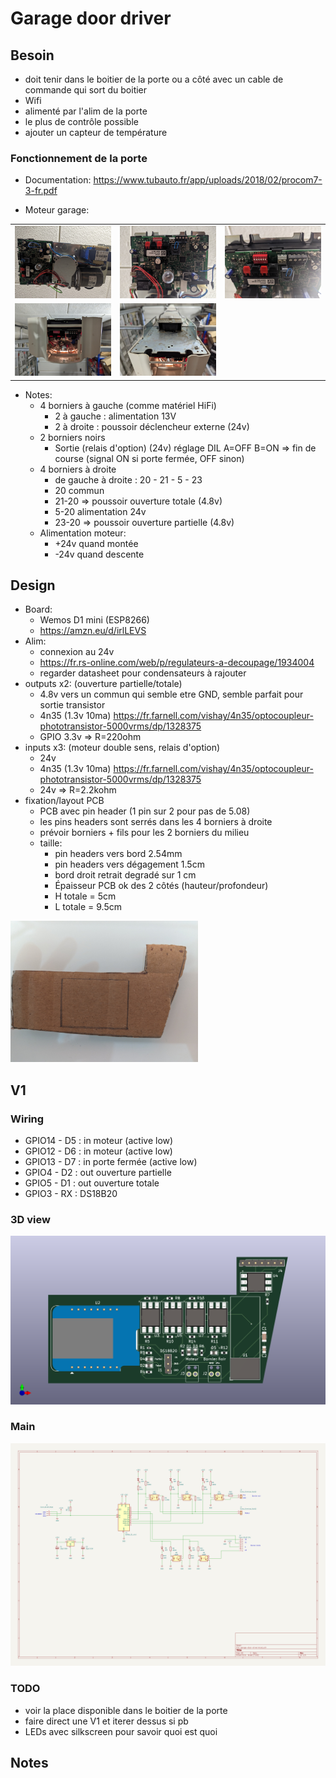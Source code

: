# Garage door driver

## Besoin

- doit tenir dans le boitier de la porte ou a côté avec un cable de commande qui sort du boitier
- Wifi
- alimenté par l'alim de la porte
- le plus de contrôle possible
- ajouter un capteur de température

### Fonctionnement de la porte

- Documentation:
  https://www.tubauto.fr/app/uploads/2018/02/procom7-3-fr.pdf

- Moteur garage:

| | | |
|---|---|---|
|<img src="pictures/all.jpg" width="300">|<img src="pictures/board.jpg" width="300">|<img src="pictures/connectors.jpg" width="300">|
|<img src="pictures/free-space-inside.jpg" width="300">|<img src="pictures/free-space-above.jpg" width="300">||

- Notes:
  - 4 borniers à gauche (comme matériel HiFi)
    - 2 à gauche : alimentation 13V
    - 2 à droite : poussoir déclencheur externe (24v)
  - 2 borniers noirs
    - Sortie (relais d'option) (24v)
      réglage DIL A=OFF B=ON => fin de course (signal ON si porte fermée, OFF sinon)
  - 4 borniers à droite
    - de gauche à droite : 20 - 21 - 5 - 23
    - 20 commun
    - 21-20 => poussoir ouverture totale (4.8v)
    - 5-20 alimentation 24v
    - 23-20 => poussoir ouverture partielle (4.8v)
  - Alimentation moteur:
    - +24v quand montée
    - -24v quand descente

## Design

- Board:
  - Wemos D1 mini (ESP8266) 
  - https://amzn.eu/d/irlLEVS
- Alim:
  - connexion au 24v
  - https://fr.rs-online.com/web/p/regulateurs-a-decoupage/1934004
  - regarder datasheet pour condensateurs à rajouter
- outputs x2: (ouverture partielle/totale)
  - 4.8v vers un commun qui semble etre GND, semble parfait pour sortie transistor
  - 4n35 (1.3v 10ma) https://fr.farnell.com/vishay/4n35/optocoupleur-phototransistor-5000vrms/dp/1328375
  - GPIO 3.3v => R=220ohm
- inputs x3: (moteur double sens, relais d'option)
  - 24v
  - 4n35 (1.3v 10ma) https://fr.farnell.com/vishay/4n35/optocoupleur-phototransistor-5000vrms/dp/1328375
  - 24v => R=2.2kohm
- fixation/layout PCB
  - PCB avec pin header (1 pin sur 2 pour pas de 5.08)
  - les pins headers sont serrés dans les 4 borniers à droite
  - prévoir borniers + fils pour les 2 borniers du milieu
  - taille:
    - pin headers vers bord 2.54mm
    - pin headers vers dégagement 1.5cm
    - bord droit retrait degradé sur 1 cm
    - Épaisseur PCB ok des 2 côtés (hauteur/profondeur)
    - H totale = 5cm
    - L totale = 9.5cm
<img src="pictures/paper-template.jpg" width="300">


## V1

### Wiring

- GPIO14 - D5 : in moteur (active low)
- GPIO12 - D6 : in moteur (active low)
- GPIO13 - D7 : in porte fermée (active low)
- GPIO4 - D2 : out ouverture partielle
- GPIO5 - D1 : out ouverture totale
- GPIO3 - RX : DS18B20

### 3D view

![](v1/3dview.png)

### Main

![](v1/schematic.png)


### TODO

- voir la place disponible dans le boitier de la porte
- faire direct une V1 et iterer dessus si pb
- LEDs avec silkscreen pour savoir quoi est quoi

## Notes

